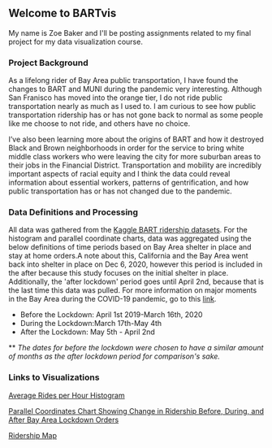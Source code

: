## Welcome to BARTvis 

My name is Zoe Baker and I'll be posting assignments related to my final project for my data visualization course. 

### Project Background 
  As a lifelong rider of Bay Area public transportation, I have found the changes to BART and MUNI during the pandemic very interesting. Although San Franisco has moved into the orange tier, I do not ride public transportation nearly as much as I used to. I am curious to see how public transportation ridership has or has not gone back to normal as some people like me choose to not ride, and others have no choice.  

  I’ve also been learning more about the origins of BART and how it destroyed Black and Brown neighborhoods in order for the service to bring white middle class workers who were leaving the city for more suburban areas to their jobs in the Financial District. Transportation and mobility are incredibly important aspects of racial equity and I think the data could reveal information about essential workers, patterns of gentrification, and how public transportation has or has not changed due to the pandemic.  


### Data Definitions and Processing
All data was gathered from the [Kaggle BART ridership datasets](https://www.kaggle.com/mrgeislinger/bart-ridership). For the histogram and parallel coordinate charts, data was aggregated using the below definitions of time periods based on Bay Area shelter in place and stay at home orders.A note about this, California and the Bay Area went back into shelter in place on Dec 6, 2020, however this period is included in the after because this study focuses on the initial shelter in place. Additionally, the 'after lockdown' period goes until April 2nd, because that is the last time this data was pulled. For more information on major moments in the Bay Area during the COVID-19 pandemic, go to this [link](https://abc7news.com/timeline-of-coronavirus-us-covid-19-bay-area-sf/6047519/).  

- Before the Lockdown: April 1st 2019-March 16th, 2020
- During the Lockdown:March 17th-May 4th
- After the Lockdown: May 5th - April 2nd

** *The dates for before the lockdown were chosen to have a similar amount of months as the after lockdown period for comparison's sake.*


### Links to Visualizations 

[Average Rides per Hour Histogram](https://zoebaker.github.io/BARTvis/histogram.html)

[Parallel Coordinates Chart Showing Change in Ridership Before, During, and After Bay Area Lockdown Orders](https://zoebaker.github.io/BARTvis/paracord.html) 

[Ridership Map](https://zoebaker.github.io/BARTvis/map.html) 
